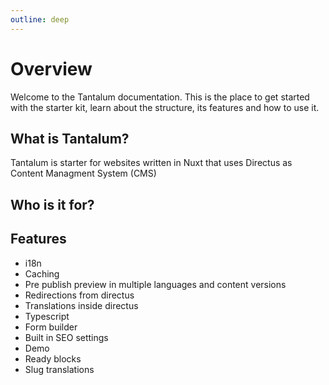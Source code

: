 ```yaml
---
outline: deep
---
```


# Overview

Welcome to the Tantalum documentation. This is the place to get started with the starter kit, learn about the structure, its features and how to use it.

## What is Tantalum?

Tantalum is starter for websites written in Nuxt that uses Directus as Content Managment System (CMS)

## Who is it for?

## Features

- i18n
- Caching
- Pre publish preview in multiple languages and content versions
- Redirections from directus
- Translations inside directus
- Typescript
- Form builder
- Built in SEO settings
- Demo
- Ready blocks
- Slug translations
